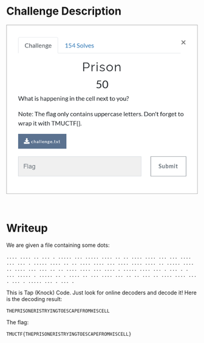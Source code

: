 # Challenge Description
<p align="center">
  <img src="Challenge.png">
</p>
<br>

# Writeup
We are given a file containing some dots:
```
.... .... .. ... . ..... ... ..... .... .. .. .... .... ... ... .... ... ... . ..... .... .. .. .... .... ... .... .... .... .. ..... .... .. .... ... ... .. .. .... .... ... .... . ..... .... ... . ... . . ... ..... . ..... .. . .... .. ... .... ... .. .. ... .. .... .... ... . ... . ..... ... . ... . 
```
This is Tap (Knock) Code. Just look for online decoders and decode it! Here is the decoding result:  
```
THEPRISONERISTRYINGTOESCAPEFROMHISCELL
```
The flag:  
```
TMUCTF{THEPRISONERISTRYINGTOESCAPEFROMHISCELL}
```
